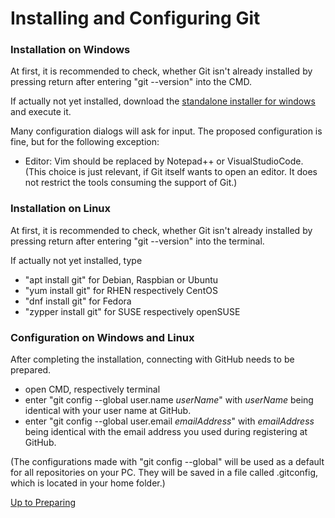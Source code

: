 # Installing and Configuring Git

### Installation on Windows

At first, it is recommended to check, whether Git isn't already installed by pressing return after entering "git --version" into the CMD.

If actually not yet installed, download the [standalone installer for windows](https://git-scm.com/download/win) and execute it.

Many configuration dialogs will ask for input. The proposed configuration is fine, but for the following exception:
* Editor: Vim should be replaced by Notepad++ or VisualStudioCode.  
(This choice is just relevant, if Git itself wants to open an editor. It does not restrict the tools consuming the support of Git.)

### Installation on Linux

At first, it is recommended to check, whether Git isn't already installed by pressing return after entering "git --version" into the terminal.

If actually not yet installed, type 
* "apt install git" for Debian, Raspbian or Ubuntu
* "yum install git" for RHEN respectively CentOS
* "dnf install git" for Fedora
* "zypper install git" for SUSE respectively openSUSE

### Configuration on Windows and Linux

After completing the installation, connecting with GitHub needs to be prepared.
* open CMD, respectively terminal
* enter "git config --global user.name _userName_" with _userName_ being identical with your user name at GitHub.
* enter "git config --global user.email _emailAddress_" with _emailAddress_ being identical with the email address you used during registering at GitHub.

(The configurations made with "git config --global" will be used as a default for all repositories on your PC. They will be saved in a file called .gitconfig, which is located in your home folder.)

[Up to Preparing](../PreparingSpecifying.md)
